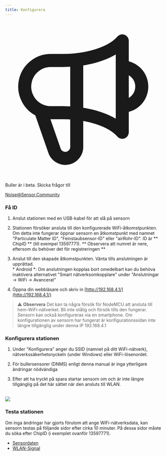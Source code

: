 ```yaml
---
title: Konfigurera
---
```


  <div class="max-w-screen-xl mx-auto pb-5">
      <div class="p-2 rounded-lg bg-indigo-100 shadow-lg sm:p-3">
      <div class="flex items-center">
            <span class="p-2 rounded-lg bg-indigo-500">
              <svg class="h-8 w-8 text-white" fill="none" viewBox="0 0 24 24" stroke="currentColor">
                <path stroke-linecap="round" stroke-linejoin="round" stroke-width="2" d="M11 5.882V19.24a1.76 1.76 0 01-3.417.592l-2.147-6.15M18 13a3 3 0 100-6M5.436 13.683A4.001 4.001 0 017 6h1.832c4.1 0 7.625-1.234 9.168-3v14c-1.543-1.766-5.067-3-9.168-3H7a3.988 3.988 0 01-1.564-.317z" />
              </svg>
            </span>
        <div class="flex flex-wrap">
          <div class="flex-wrap flex">
            <p class="pt-1 text-indigo-700 font-medium">
                Buller är i beta. Skicka frågor till</p>
          <a href="mailto:Noise@Sensor.Community" class="ml-1 font-medium underline text-white hover:text-amber-600">
                  Noise@Sensor.Community</a>
          </div>
           </div>
      </div>
    </div>
  </div>

### Få ID
1. Anslut stationen med en USB-kabel för att slå på sensorn

2. Stationen försöker ansluta till den konfigurerade WiFi-åtkomstpunkten. Om detta inte fungerar öppnar sensorn en åtkomstpunkt med namnet "Particulate Matter ID", "Feinstaubsensor-ID" eller "airRohr-ID". ID är ** ChipID ** (till exempel 13597771). ** Observera att numret är nere, eftersom du behöver det för registreringen **

3. Anslut till den skapade åtkomstpunkten. Vänta tills anslutningen är upprättad. <br> * Android *: Om anslutningen kopplas bort omedelbart kan du behöva inaktivera alternativet "Smart nätverksomkopplare" under "Anslutningar -> WiFi -> Avancerat"

4. Öppna din webbläsare och skriv in [http://192.168.4.1/](http://192.168.4.1/)

> ⚠️ **Observera** Det kan ta några försök för NodeMCU att ansluta till hem-WiFi-nätverket. Bli inte otålig och försök tills den fungerar. Sensorn kan också konfigureras via en smartphone. Om konfigurationen av sensorn har fungerat är konfigurationssidan inte längre tillgänglig under denna IP 192.168.4.1

### Konfigurera stationen
1. Under "Konfigurera" anger du SSID (namnet på ditt WiFi-nätverk), nätverkssäkerhetsnyckeln (under Windows) eller WiFi-lösenordet.

2. För bullersensorer (DNMS) enligt denna manual är inga ytterligare ändringar nödvändiga

3. Efter att ha tryckt på spara startar sensorn om och är inte längre tillgänglig på det här sättet när den ansluts till WLAN.

<br>

<img src="../docs/airrohr_config_initial.jpg" loading="lazy"/>
<br>

### Testa stationen
Om inga ändringar har gjorts förutom att ange WiFi-nätverksdata, kan sensorn testas på följande sidor efter cirka 10 minuter. På dessa sidor måste du söka efter ChipID (i exemplet ovanför 13597771).

 * [Sensordaten](www.madavi.de/sensor/graph.php)
 * [WLAN-Signal](www.madavi.de/sensor/signal.php)




